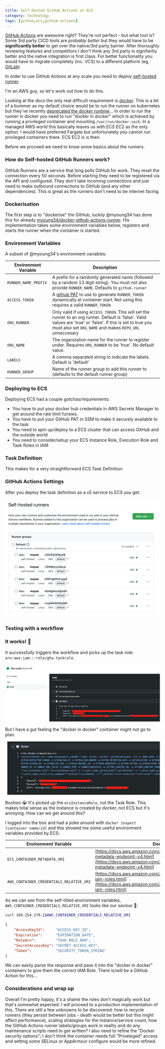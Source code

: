 ```yaml
---
title: Self-hosted GitHub Actions on ECS
category: technology
tags: [github,ecs,github-actions]
---
```

[GitHub Actions](https://github.com/features/actions) are awesome right? They're not perfect - but what tool is? Some 3rd party CICD tools are *probably better* but they would have to be **significantly better** to get over the native/3rd party barrier. After thoroughly reviewing features and competitors I don't think any 3rd party is signifantly better and the native integration is first class. For better functionality you would have to migrate completely (inc. VCS) to a different platform (eg. [GitLab](https://about.gitlab.com/)).

In order to use GitHub Actions at any scale you need to deploy [self-hosted runner](https://docs.github.com/en/free-pro-team@latest/actions/hosting-your-own-runners/about-self-hosted-runners).

I'm an AWS guy, so let's work out how to do this.

Looking at the docs the only real difficult requirement is [docker](https://www.docker.com/). This is a bit of a bummer as my default choice would be to run the runner on kubernetes but they've recently [deprecated the docker runtime](https://github.com/kubernetes/kubernetes/blob/master/CHANGELOG/CHANGELOG-1.20.md#deprecation)... In order to run the runner in docker you need to run "docker in docker" which is achieved by running a privileged container and mounting `/var/run/docker.sock`. In a managed AWS world this basically leaves us with ECS EC2 as the only option. I would have preferred Fargate but unfortunately you cannot run privileged containers there. ECS EC2 is is then.

Before we proceed we need to know some basics about the runners.

### How do Self-hosted GitHub Runners work?

GitHub Runners are a service that long polls GitHub for work. They reset the connection every 50 seconds. Before starting they need to be registered via the API and configured. They don't take incoming connections and just need to make outbound connections to GitHub (and any other dependencies). This is great as the runners don't need to be internet facing.

### Dockerisation

The first step is to "dockerise" the GitHub, luckily @myoung34 has done this for already [myoung34/docker-github-actions-runner](https://github.com/myoung34/docker-github-actions-runner). His implementation takes some environment variables below, registers and starts the runner when the container is started.

### Environment Variables

A subset of @myoung34's environment variables:

| Environment Variable | Description |
| -------------------- | --- |
| `RUNNER_NAME_PREFIX` | A prefix for a randomly generated name (followed by a random 13 digit string). You must not also provide `RUNNER_NAME`. Defaults to `github-runner` |
| `ACCESS_TOKEN`       | A [github PAT](https://docs.github.com/en/github/authenticating-to-github/creating-a-personal-access-token) to use to generate `RUNNER_TOKEN` dynamically at container start. Not using this requires a valid `RUNNER_TOKEN` |
| `ORG_RUNNER`         | Only valid if using `ACCESS_TOKEN`. This will set the runner to an org runner. Default is 'false'. Valid values are 'true' or 'false'. If this is set to true you must also set `ORG_NAME` and makes `REPO_URL` unneccesary |
| `ORG_NAME`           | The organization name for the runner to register under. Requires `ORG_RUNNER` to be 'true'. No default value. |
| `LABELS`             | A comma separated string to indicate the labels. Default is 'default' |
| `RUNNER_GROUP`       | Name of the runner group to add this runner to (defaults to the default runner group) |

### Deploying to ECS

Deploying ECS had a couple gotchas/requirements:
* You have to put your docker hub credentials in AWS Secrets Manager to get around the rate limit funsies.
* You have to put your GitHub PAT in SSM to make it securely available to the task
* You need to spin up/deploy to a ECS cluster that can access GitHub and the outside world
* You need to consider/setup your ECS Instance Role, Execution Role and Task Roles in IAM


### Task Definition

This makes for a very straightforward ECS Task Definition:

<script src="https://gist.github.com/msyea/e1eeecafc80a431070ac7d7953886346.js"></script>

### GitHub Actions Settings

After you deploy the task definition as a x5 service to ECS you get:

<img src="/img/gha-settings.png" alt="github action settings" class="img-responsive img-thumbnail"/>

### Testing with a workflow

<script src="https://gist.github.com/msyea/be3b866e41325368569227c0b8540f39.js"></script>
### It works! 🎉

It successfully triggers the workflow and picks up the task role: `arn:aws:iam:::role/gha-taskrole`.

<img src="/img/gha-workflow1.png" alt="github workflow1" class="img-responsive img-thumbnail" />

But I have a gut feeling the "docker in docker" container might not go to plan:

<img src="/img/gha-workflow2.png" alt="github workflow2" class="img-responsive img-thumbnail" />

Boohoo 😭 It's picked up the `ecsInstanceRole`, not the Task Role. This makes total sense as the instance is created by docker, not ECS but it's annoying. How can we get around this?

I logged into the box and had a poke around with `docker inspect [container name/id]` and this showed me some useful environment variables provided by ECS:

| Environment Variable                     | Documentation |
| ---------------------------------------- | ------------- |
| `ECS_CONTAINER_METADATA_URI`             | [https://docs.aws.amazon.com/AmazonECS/latest/developerguide/task-metadata-endpoint-v4.html](https://docs.aws.amazon.com/AmazonECS/latest/developerguide/task-metadata-endpoint-v4.html) |
| `AWS_CONTAINER_CREDENTIALS_RELATIVE_URI` | [https://docs.aws.amazon.com/AmazonECS/latest/developerguide/task-iam-roles.html](https://docs.aws.amazon.com/AmazonECS/latest/developerguide/task-iam-roles.html) |

As we can see from the self-titled environment variables, `AWS_CONTAINER_CREDENTIALS_RELATIVE_URI` looks like our saviour 🎉:

```bash
curl 169.254.170.2$AWS_CONTAINER_CREDENTIALS_RELATIVE_URI
```
```json
{
    "AccessKeyId":     "ACCESS_KEY_ID",
    "Expiration":      "EXPIRATION_DATE",
    "RoleArn":         "TASK_ROLE_ARN",
    "SecretAccessKey": "SECRET_ACCESS_KEY",
    "Token":           "SECURITY_TOKEN_STRING"
}
```
We can easily parse the response and pass it into the "docker in docker" containers to give them the correct IAM Role. There is/will be a GitHub Action for this...

### Considerations and wrap up

Overall I'm pretty happy, it's a shame the roles don't magically work but that's somewhat expected. I will proceed to a production implementation of this. There are still a few unknowns to be discovered: how to recycle runners (they persist between jobs - death would be better but this might affect performance), scaling strategies for the instance/service count, how the GitHub Actions runner labels/groups work in reality and do any maintenance scripts need to get written? I also need to refine the "Docker security options"; I don't think the container needs full "Priveleged" access and setting some SELinux or AppArmour configure would be more refined.